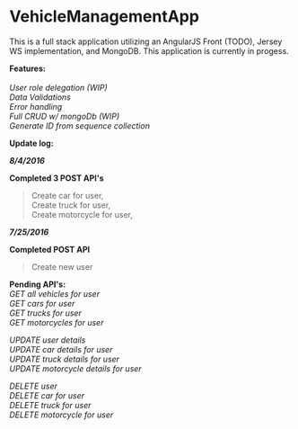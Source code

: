 # VehicleManagementApp

This is a full stack application utilizing an AngularJS Front (TODO), Jersey WS implementation, and MongoDB. 
This application is currently in progess.

<b>Features:</b><br><br>
  <i>User role delegation (WIP)<br>
  Data Validations<br>
  Error handling<br>
  Full CRUD w/ mongoDb (WIP)<br>
  Generate ID from sequence collection<br></i>

<b>Update log:</b>

<b><i>8/4/2016</b></i>

<b>Completed 3 POST API's</b>
  > Create car for user,<br>
  > Create truck for user,<br>
  > Create motorcycle for user,<br>
  
<b><i>7/25/2016</b></i>

<b>Completed POST API</b>
  > Create new user

<b>Pending API's:</b><br>
<i>GET all vehicles for user<br>
GET cars for user<br>
GET trucks for user<br>
GET motorcycles for user<br>

UPDATE user details<br>
UPDATE car details for user<br>
UPDATE truck details for user<br>
UPDATE motorcycle details for user<br>

DELETE user<br>
DELETE car for user<br>
DELETE truck for user<br>
DELETE motorcycle for user<br>
